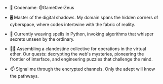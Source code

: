 - 👾 Codename: @Game0verZeus

- 🖥️ Master of the digital shadows. My domain spans the hidden corners of cyberspace, where codes intertwine with the fabric of reality.

- 🐍 Currently weaving spells in Python, invoking algorithms that whisper secrets unseen by the ordinary.

- 🕵️‍♂️ Assembling a clandestine collective for operations in the virtual ether. Our quests: decrypting the web's mysteries, pioneering the frontier of interface, and engineering puzzles that challenge the mind.

- 📫 Signal me through the encrypted channels. Only the adept will know the pathways.
